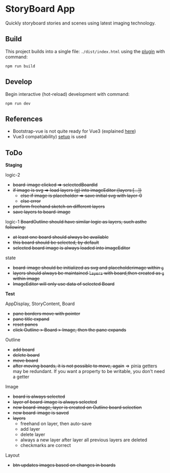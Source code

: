 # StoryBoard App

Quickly storyboard stories and scenes using latest imaging technology.


## Build

This project builds into a single file: `./dist/index.html` using the [plugin](https://github.com/richardtallent/vite-plugin-singlefile) with command:

```
npm run build
```

## Develop

Begin interactive (hot-reload) development with command:

```
npm run dev
```



## References

* Bootstrap-vue is not quite ready for Vue3 (explained [here](https://bootstrap-vue.org/vue3))
* Vue3 compat(ability) [setup](https://stackblitz.com/edit/bootstrap-vue-with-compat?file=main.js) is used



## ToDo

__Staging__

logic-2
* ~~board-image clicked => selectedBoardId~~
* ~~if image is svg => load layers (g) into imageEditor:{layers:[...]}~~
  - ~~else if image is placeholder => save initial svg with layer-0~~
  - ~~else error~~
* ~~perform freehand sketch on different layers~~
* ~~save layers to board-image~~

logic-1
~~BoardOutline should have similar logic as layers, such asthe following:~~
* ~~at least one board should always be available~~
* ~~this board should be selected, by default~~
* ~~selected board image is always loaded into imageEditor~~

state
* ~~board-image should be initialized as svg and placeholderimage within `g`~~
* ~~layers should always be maintained `layers` with board,then created as `g` within image~~
* ~~ImageEditor will only use data of selected Board~~
 

 __Test__

AppDisplay, StoryContent, Board
* ~~pane borders move with pointer~~
* ~~pane title expand~~
* ~~reset panes~~
* ~~click Outline > Board > Image, then the pane expands~~

Outline
* ~~add board~~
* ~~delete board~~
* ~~move board~~
* ~~after moving boards, it is not possible to move, again~~ => pinia getters may be redundant. If you want a property to be writable, you don't need a getter

Image
* ~~board is always selected~~
* ~~layer of board-image is always selected~~
* ~~new board-image, layer is created on Outline board selection~~
* ~~new board-image is saved~~
* ~~layers~~
  - freehand on layer, then auto-save
  - add layer
  - delete layer
  - always a new layer after layer all previous layers are deleted
  - checkmarks are correct

Layout
* ~~btn updates images based on changes in boards~~
